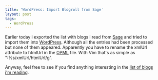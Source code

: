 ```yaml
---
title: 'WordPress: Import Blogroll from Sage'
layout: post
tags:
  - WordPress
---
```

Earlier today i exported the list with blogs i read from [Sage](http://sage.mozdev.org/) and tried to import them into [WordPress](http://wordpress.org). Although all the entries had been processed but none of them appeared. Apparently you have to rename the xmlUrl attribute to htmlUrl in the [OPML](http://en.wikipedia.org/wiki/OPML) file. With Vim that's as simple as ":%s/xmlUrl/htmlUrl/g".

Anyway, feel free to see if you find anything interesting in the [list of blogs i'm reading](http://www.timvw.be/wp-links-opml.php).
